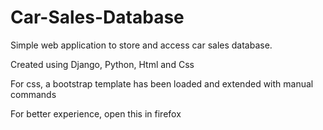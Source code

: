 # Car-Sales-Database

Simple web application to store and access car sales database.

Created using Django, Python, Html and Css

For css, a bootstrap template has been loaded and extended with manual commands

For better experience, open this in firefox

